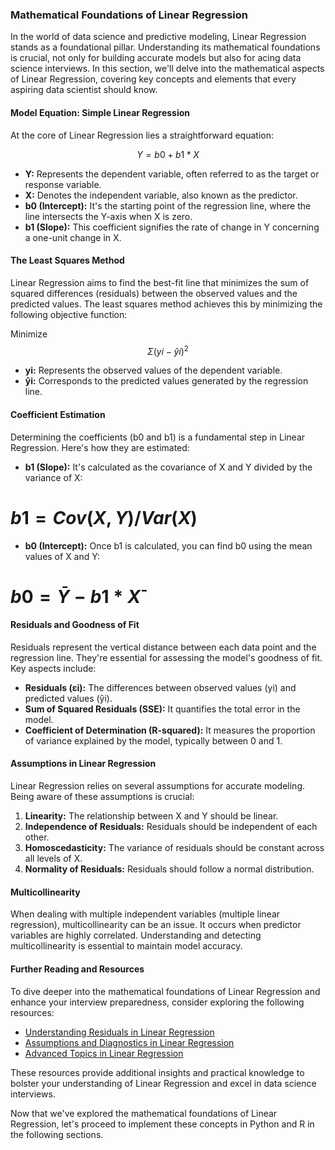### Mathematical Foundations of Linear Regression

In the world of data science and predictive modeling, Linear Regression stands as a foundational pillar. Understanding its mathematical foundations is crucial, not only for building accurate models but also for acing data science interviews. In this section, we'll delve into the mathematical aspects of Linear Regression, covering key concepts and elements that every aspiring data scientist should know.

#### Model Equation: Simple Linear Regression

At the core of Linear Regression lies a straightforward equation:

$$Y = b0 + b1*X$$

- **Y:** Represents the dependent variable, often referred to as the target or response variable.
- **X:** Denotes the independent variable, also known as the predictor.
- **b0 (Intercept):** It's the starting point of the regression line, where the line intersects the Y-axis when X is zero.
- **b1 (Slope):** This coefficient signifies the rate of change in Y concerning a one-unit change in X.

#### The Least Squares Method

Linear Regression aims to find the best-fit line that minimizes the sum of squared differences (residuals) between the observed values and the predicted values. The least squares method achieves this by minimizing the following objective function:

Minimize $$Σ(yi - ŷi)^2$$  


- **yi:** Represents the observed values of the dependent variable.
- **ŷi:** Corresponds to the predicted values generated by the regression line.

#### Coefficient Estimation

Determining the coefficients (b0 and b1) is a fundamental step in Linear Regression. Here's how they are estimated:

- **b1 (Slope):** It's calculated as the covariance of X and Y divided by the variance of X:

# $`b1 = Cov(X, Y) / Var(X)`$

- **b0 (Intercept):** Once b1 is calculated, you can find b0 using the mean values of X and Y:

# $`b0 = Ȳ - b1 * X̄`$


#### Residuals and Goodness of Fit

Residuals represent the vertical distance between each data point and the regression line. They're essential for assessing the model's goodness of fit. Key aspects include:

- **Residuals (εi):** The differences between observed values (yi) and predicted values (ŷi).
- **Sum of Squared Residuals (SSE):** It quantifies the total error in the model.
- **Coefficient of Determination (R-squared):** It measures the proportion of variance explained by the model, typically between 0 and 1.

#### Assumptions in Linear Regression

Linear Regression relies on several assumptions for accurate modeling. Being aware of these assumptions is crucial:

1. **Linearity:** The relationship between X and Y should be linear.
2. **Independence of Residuals:** Residuals should be independent of each other.
3. **Homoscedasticity:** The variance of residuals should be constant across all levels of X.
4. **Normality of Residuals:** Residuals should follow a normal distribution.

#### Multicollinearity

When dealing with multiple independent variables (multiple linear regression), multicollinearity can be an issue. It occurs when predictor variables are highly correlated. Understanding and detecting multicollinearity is essential to maintain model accuracy.

#### Further Reading and Resources

To dive deeper into the mathematical foundations of Linear Regression and enhance your interview preparedness, consider exploring the following resources:

- [Understanding Residuals in Linear Regression](Linear-Regression/Understanding-Residuals.md)
- [Assumptions and Diagnostics in Linear Regression](Linear-Regression/Assumptions-and-Diagnostics.md)
- [Advanced Topics in Linear Regression](Linear-Regression/Advanced-Topics.md)

These resources provide additional insights and practical knowledge to bolster your understanding of Linear Regression and excel in data science interviews.

Now that we've explored the mathematical foundations of Linear Regression, let's proceed to implement these concepts in Python and R in the following sections.


